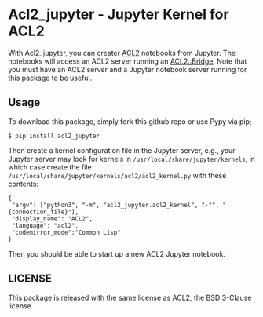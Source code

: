 # Acl2_jupyter - Jupyter Kernel for ACL2

With Acl2_jupyter, you can creater [ACL2](https://www.cs.utexas.edu/users/moore/acl2/) notebooks from Jupyter. The notebooks will access an ACL2 server running an [ACL2::Bridge](https://www.cs.utexas.edu/users/moore/acl2/manuals/current/manual/index.html?topic=ACL2____BRIDGE). 
Note that you must have an ACL2 server and a Jupyter notebook server running for this package to be useful.

## Usage

To download this package, simply fork this github repo or use Pypy via pip;

    $ pip install acl2_jupyter

Then create a kernel configuration file in the Jupyter server, e.g., your Jupyter server may look for kernels in `/usr/local/share/jupyter/kernels`, in which case create the file `/usr/local/share/jupyter/kernels/acl2/acl2_kernel.py` with these contents:

    {
     "argv": ["python3", "-m", "acl2_jupyter.acl2_kernel", "-f", "{connection_file}"],
     "display_name": "ACL2",
     "language": "acl2",
     "codemirror_mode":"Common Lisp"
    }

Then you should be able to start up a new ACL2 Jupyter notebook.

## LICENSE

This package is released with the same license as ACL2, the BSD 3-Clause license.
